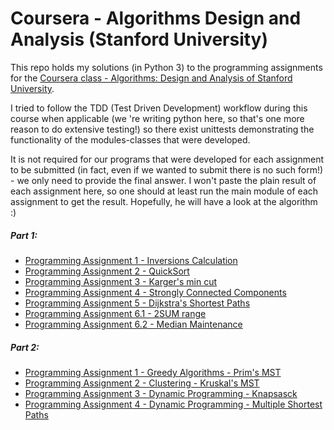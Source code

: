 # Coursera - Algorithms Design and Analysis (Stanford University)

This repo holds my solutions (in Python 3) to the programming assignments for the [Coursera class - Algorithms: Design and Analysis of Stanford University](https://www.coursera.org/learn/algorithm-design-analysis/home/welcome).

I tried to follow the TDD (Test Driven Development) workflow during this
course when applicable (we 're writing python here, so that's one more reason to do extensive testing!) so there exist unittests demonstrating the
functionality of the modules-classes that were developed.

It is not required for our programs that were developed for each assignment to be submitted (in fact, even if we wanted to submit there is no such 
form!) - we only need to provide the final answer. I won't paste the plain result of each assignment here, so one should at least run the main
module of each assignment to get the result. Hopefully, he will have a look at the algorithm :) 

##### Part 1:

* [Programming Assignment 1 - Inversions Calculation](part_1/assignment1_inversions_calculator)
* [Programming Assignment 2 - QuickSort](part1_1/assignment2_quicksort_count_comparisons)
* [Programming Assignment 3 - Karger's min cut](part_1/assignment3_karger_min_cut)
* [Programming Assignment 4 - Strongly Connected Components](part_1/assignment4_strongly_connected_components)
* [Programming Assignment 5 - Dijkstra's Shortest Paths](part_1/assignment5_dijkstra)
* [Programming Assignment 6.1 - 2SUM range](part_1/assignment_6_1_2sum)
* [Programming Assignment 6.2 - Median Maintenance](part_1/assignment_6_2_median_maintenance)

##### Part 2:

* [Programming Assignment 1 - Greedy Algorithms - Prim's MST](part_2/assignment1_greedy_algorithms)
* [Programming Assignment 2 - Clustering - Kruskal's MST](part_2/assignment2_clustering)
* [Programming Assignment 3 - Dynamic Programming - Knapsasck](part_2/assignment3_knapsack)
* [Programming Assignment 4 - Dynamic Programming - Multiple Shortest Paths](part_2/assignment4_multiple_shortest_paths)

